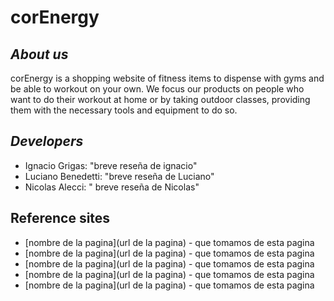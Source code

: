 # corEnergy

## _About us_

corEnergy is a shopping website of fitness items to dispense with gyms and be able to workout on your own. We focus our products on people who want to do their workout at home or by taking outdoor classes, providing them with the necessary tools and equipment to do so.

## _Developers_

- Ignacio Grigas: "breve reseña de ignacio"
- Luciano Benedetti: "breve reseña de Luciano"
- Nicolas Alecci: " breve reseña de Nicolas"


## Reference sites

- [nombre de la pagina](url de la pagina) - que tomamos de esta pagina
- [nombre de la pagina](url de la pagina) - que tomamos de esta pagina
- [nombre de la pagina](url de la pagina) - que tomamos de esta pagina
- [nombre de la pagina](url de la pagina) - que tomamos de esta pagina
- [nombre de la pagina](url de la pagina) - que tomamos de esta pagina